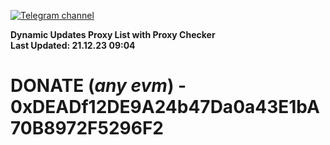 [![Telegram channel](https://img.shields.io/endpoint?url=https://runkit.io/damiankrawczyk/telegram-badge/branches/master?url=https://t.me/n4z4v0d)](https://t.me/n4z4v0d) 

**Dynamic Updates Proxy List with Proxy Checker**  
**Last Updated: 21.12.23 09:04**

# DONATE (_any evm_) - 0xDEADf12DE9A24b47Da0a43E1bA70B8972F5296F2
